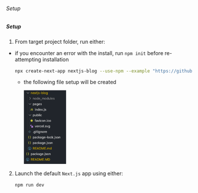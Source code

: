 ###### Setup

##### Setup

1) From target project folder, run either:

- if you encounter an error with the install, run `npm init` before re-attempting installation

    ~~~ bash
    npx create-next-app nextjs-blog --use-npm --example "https://github.com/vercel/next-learn-starter/tree/master/learn-starter"

    ~~~


   - the following file setup will be  created

        <img src = "img_readme/orig_setup.png" width = "25%" >


2) Launch the default  `Next.js` app using  either:
   
   ~~~ bash
   npm run dev
   ~~~
